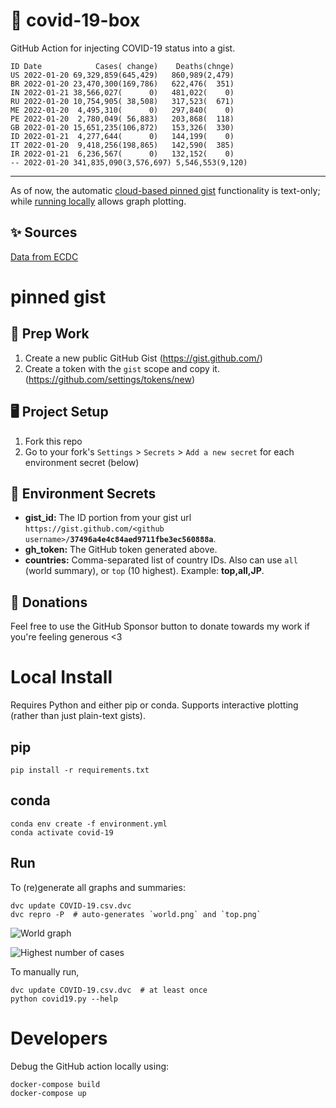# 🏥 covid-19-box

GitHub Action for injecting COVID-19 status into a gist.

```
ID Date            Cases( change)    Deaths(chnge)
US 2022-01-20 69,329,859(645,429)   860,989(2,479)
BR 2022-01-20 23,470,300(169,786)   622,476(  351)
IN 2022-01-21 38,566,027(      0)   481,022(    0)
RU 2022-01-20 10,754,905( 38,508)   317,523(  671)
ME 2022-01-20  4,495,310(      0)   297,840(    0)
PE 2022-01-20  2,780,049( 56,883)   203,868(  118)
GB 2022-01-20 15,651,235(106,872)   153,326(  330)
ID 2022-01-21  4,277,644(      0)   144,199(    0)
IT 2022-01-20  9,418,256(198,865)   142,590(  385)
IR 2022-01-21  6,236,567(      0)   132,152(    0)
-- 2022-01-20 341,835,090(3,576,697) 5,546,553(9,120)
```

---

As of now, the automatic [cloud-based pinned gist](#pinned-gist) functionality is text-only;
while [running locally](#local-install) allows graph plotting.

## ✨ Sources

[Data from ECDC](https://www.ecdc.europa.eu/en/publications-data/download-todays-data-geographic-distribution-covid-19-cases-worldwide)

# pinned gist

## 🎒 Prep Work
1. Create a new public GitHub Gist (https://gist.github.com/)
1. Create a token with the `gist` scope and copy it. (https://github.com/settings/tokens/new)

## 🖥 Project Setup
1. Fork this repo
1. Go to your fork's `Settings` > `Secrets` > `Add a new secret` for each environment secret (below)

## 🤫 Environment Secrets
- **gist_id:** The ID portion from your gist url `https://gist.github.com/<github username>/`**`37496a4e4c84aed9711fbe3ec560888a`**.
- **gh_token:** The GitHub token generated above.
- **countries:** Comma-separated list of country IDs. Also can use `all` (world summary), or `top` (10 highest). Example: **top,all,JP**.

## 💸 Donations

Feel free to use the GitHub Sponsor button to donate towards my work if you're feeling generous <3

# Local Install

Requires Python and either pip or conda. Supports interactive plotting (rather than just plain-text gists).

## pip

```
pip install -r requirements.txt
```

## conda

```
conda env create -f environment.yml
conda activate covid-19
```

## Run

To (re)generate all graphs and summaries:

```
dvc update COVID-19.csv.dvc
dvc repro -P  # auto-generates `world.png` and `top.png`
```

![World graph](world.png)

![Highest number of cases](top.png)

To manually run,

```
dvc update COVID-19.csv.dvc  # at least once
python covid19.py --help
```

# Developers

Debug the GitHub action locally using:

```
docker-compose build
docker-compose up
```
